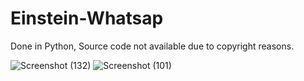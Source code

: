 # Einstein-Whatsap
Done in Python, Source code not available due to copyright reasons.


![Screenshot (132)](https://user-images.githubusercontent.com/86302851/221389219-3dd20b4e-cecf-43bd-8b45-c0997cb736eb.png)
![Screenshot (101)](https://user-images.githubusercontent.com/86302851/221389228-a4c049c9-0c21-435d-8363-a6db7889cc7a.png)
